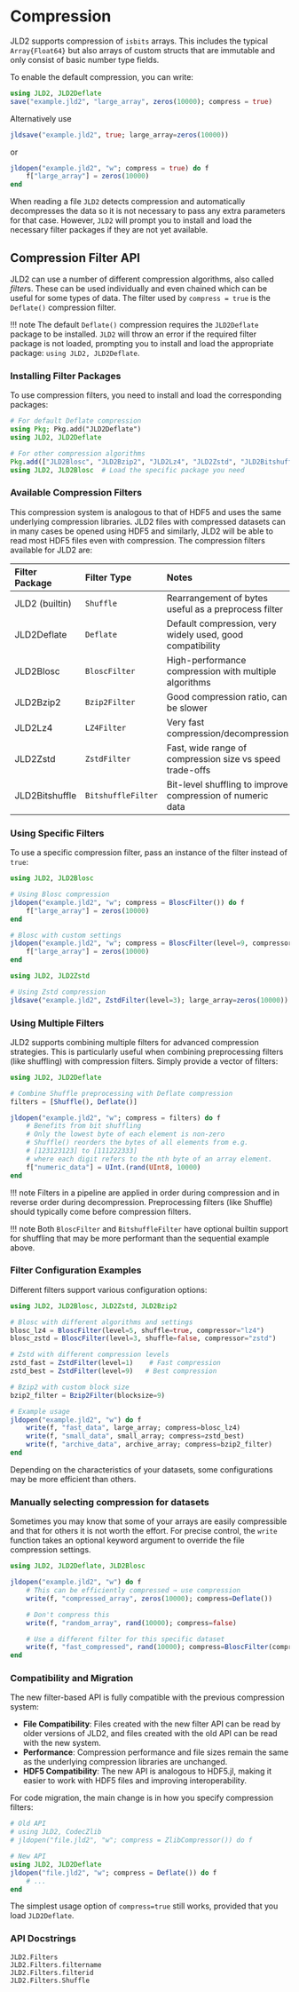 # Compression

JLD2 supports compression of `isbits` arrays. This includes the typical `Array{Float64}`
but also arrays of custom structs that are immutable and only consist of basic number
type fields.

To enable the default compression, you can write:
```julia
using JLD2, JLD2Deflate
save("example.jld2", "large_array", zeros(10000); compress = true)
```
Alternatively use
```julia
jldsave("example.jld2", true; large_array=zeros(10000))
```
or
```julia
jldopen("example.jld2", "w"; compress = true) do f
    f["large_array"] = zeros(10000)
end
```

When reading a file `JLD2` detects compression and automatically decompresses the data
so it is not necessary to pass any extra parameters for that case.
However, `JLD2` will prompt you to install and load the necessary filter packages if they are
not yet available.

## Compression Filter API

JLD2 can use a number of different compression algorithms, also called *filter*s.
These can be used individually and even chained which can be useful for some types of data.
The filter used by `compress = true` is the `Deflate()` compression filter.

!!! note
    The default `Deflate()` compression requires the `JLD2Deflate` package to be installed.
    `JLD2` will throw an error if the required filter package is not loaded, prompting
    you to install and load the appropriate package: `using JLD2, JLD2Deflate`.

### Installing Filter Packages

To use compression filters, you need to install and load the corresponding packages:

```julia
# For default Deflate compression
using Pkg; Pkg.add("JLD2Deflate")
using JLD2, JLD2Deflate

# For other compression algorithms
Pkg.add(["JLD2Blosc", "JLD2Bzip2", "JLD2Lz4", "JLD2Zstd", "JLD2Bitshuffle"])
using JLD2, JLD2Blosc  # Load the specific package you need
```

### Available Compression Filters

This compression system is analogous to that of HDF5 and uses the same underlying compression
libraries. JLD2 files with compressed datasets can in many cases be opened using HDF5 and
similarly, JLD2 will be able to read most HDF5 files even with compression.
The compression filters available for JLD2 are:

| Filter Package | Filter Type       | Notes                                                        |
|:---------------|:------------------|:-------------------------------------------------------------|
| JLD2 (builtin) | `Shuffle`         | Rearrangement of bytes useful as a preprocess filter         |
| JLD2Deflate    | `Deflate`         | Default compression, very widely used, good compatibility    |
| JLD2Blosc      | `BloscFilter`     | High-performance compression with multiple algorithms        |
| JLD2Bzip2      | `Bzip2Filter`     | Good compression ratio, can be slower                        |
| JLD2Lz4        | `LZ4Filter`       | Very fast compression/decompression                          |
| JLD2Zstd       | `ZstdFilter`      | Fast, wide range of compression size vs speed trade-offs     |
| JLD2Bitshuffle | `BitshuffleFilter`| Bit-level shuffling to improve compression of numeric data   |

### Using Specific Filters

To use a specific compression filter, pass an instance of the filter instead of `true`:

```julia
using JLD2, JLD2Blosc

# Using Blosc compression
jldopen("example.jld2", "w"; compress = BloscFilter()) do f
    f["large_array"] = zeros(10000)
end

# Blosc with custom settings
jldopen("example.jld2", "w"; compress = BloscFilter(level=9, compressor="zstd")) do f
    f["large_array"] = zeros(10000)
end
```

```julia
using JLD2, JLD2Zstd

# Using Zstd compression
jldsave("example.jld2", ZstdFilter(level=3); large_array=zeros(10000))
```

### Using Multiple Filters

JLD2 supports combining multiple filters for advanced compression strategies.
This is particularly useful when combining preprocessing filters (like shuffling) with
compression filters. Simply provide a vector of filters:

```julia
using JLD2, JLD2Deflate

# Combine Shuffle preprocessing with Deflate compression
filters = [Shuffle(), Deflate()]

jldopen("example.jld2", "w"; compress = filters) do f
    # Benefits from bit shuffling
    # Only the lowest byte of each element is non-zero
    # Shuffle() reorders the bytes of all elements from e.g.
    # [123123123] to [111222333]
    # where each digit refers to the nth byte of an array element.
    f["numeric_data"] = UInt.(rand(UInt8, 10000)
end
```

!!! note
    Filters in a pipeline are applied in order during compression and in reverse
    order during decompression. Preprocessing filters (like Shuffle)
    should typically come before compression filters.

!!! note
    Both `BloscFilter` and `BitshuffleFilter` have optional builtin support for shuffling
    that may be more performant than the sequential example above.


### Filter Configuration Examples

Different filters support various configuration options:

```julia
using JLD2, JLD2Blosc, JLD2Zstd, JLD2Bzip2

# Blosc with different algorithms and settings
blosc_lz4 = BloscFilter(level=5, shuffle=true, compressor="lz4")
blosc_zstd = BloscFilter(level=3, shuffle=false, compressor="zstd")

# Zstd with different compression levels
zstd_fast = ZstdFilter(level=1)    # Fast compression
zstd_best = ZstdFilter(level=9)   # Best compression

# Bzip2 with custom block size
bzip2_filter = Bzip2Filter(blocksize=9)

# Example usage
jldopen("example.jld2", "w") do f
    write(f, "fast_data", large_array; compress=blosc_lz4)
    write(f, "small_data", small_array; compress=zstd_best)
    write(f, "archive_data", archive_array; compress=bzip2_filter)
end
```

Depending on the characteristics of your datasets, some configurations may be more efficient
than others.

### Manually selecting compression for datasets

Sometimes you may know that some of your arrays are easily compressible and
that for others it is not worth the effort. For precise control, the
`write` function takes an optional keyword argument to override the file compression
settings.

```julia
using JLD2, JLD2Deflate, JLD2Blosc

jldopen("example.jld2", "w") do f
    # This can be efficiently compressed → use compression
    write(f, "compressed_array", zeros(10000); compress=Deflate())

    # Don't compress this
    write(f, "random_array", rand(10000); compress=false)

    # Use a different filter for this specific dataset
    write(f, "fast_compressed", rand(10000); compress=BloscFilter(compressor="lz4"))
end
```

### Compatibility and Migration

The new filter-based API is fully compatible with the previous compression system:

- **File Compatibility**: Files created with the new filter API can be read by older
  versions of JLD2, and files created with the old API can be read with the new system.
- **Performance**: Compression performance and file sizes remain the same as the
  underlying compression libraries are unchanged.
- **HDF5 Compatibility**: The new API is analogous to HDF5.jl, making it easier to
  work with HDF5 files and improving interoperability.

For code migration, the main change is in how you specify compression filters:

```julia
# Old API
# using JLD2, CodecZlib
# jldopen("file.jld2", "w"; compress = ZlibCompressor()) do f

# New API
using JLD2, JLD2Deflate
jldopen("file.jld2", "w"; compress = Deflate()) do f
    # ...
end
```

The simplest usage option of `compress=true` still works, provided that you load
`JLD2Deflate`.


### API Docstrings

```@docs
JLD2.Filters
JLD2.Filters.filtername
JLD2.Filters.filterid
JLD2.Filters.Shuffle
```
